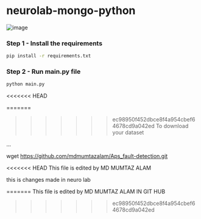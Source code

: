 # neurolab-mongo-python

![image](https://user-images.githubusercontent.com/57321948/196933065-4b16c235-f3b9-4391-9cfe-4affcec87c35.png)

### Step 1 - Install the requirements

```bash
pip install -r requirements.txt
```

### Step 2 - Run main.py file

```bash
python main.py
```
<<<<<<< HEAD


=======
>>>>>>> ec98950f452dbce8f4a954cbef64678cd9a042ed
To download your dataset

...

wget https://github.com/mdmumtazalam/Aps_fault-detection.git

<<<<<<< HEAD
This file is edited by MD MUMTAZ ALAM

this is changes made in neuro lab

=======
This file is edited by MD MUMTAZ ALAM IN GIT HUB
>>>>>>> ec98950f452dbce8f4a954cbef64678cd9a042ed
